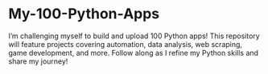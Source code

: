 # My-100-Python-Apps
 I’m challenging myself to build and upload 100 Python apps! This repository will feature projects covering automation, data analysis, web scraping, game development, and more. Follow along as I refine my Python skills and share my journey!
